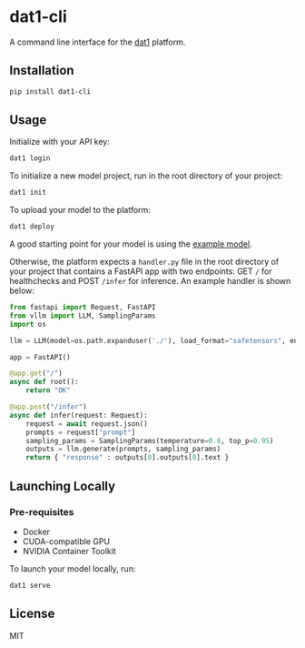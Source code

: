 # dat1-cli

A command line interface for the [dat1](dat1.co) platform.

## Installation

```bash
pip install dat1-cli
```


## Usage

Initialize with your API key:

```bash
dat1 login
```

To initialize a new model project, run in the root directory of your project:

```bash
dat1 init
```

To upload your model to the platform:

```bash
dat1 deploy
```

A good starting point for your model is using the [example model](https://github.com/dat1-co/dat1-docker/tree/main/example).

Otherwise, the platform expects a `handler.py` file in the root directory of your project that contains a FastAPI app with two endpoints: GET `/` for healthchecks and POST `/infer` for inference.
An example handler is shown below:

```python
from fastapi import Request, FastAPI
from vllm import LLM, SamplingParams
import os

llm = LLM(model=os.path.expanduser('./'), load_format="safetensors", enforce_eager=True)

app = FastAPI()

@app.get("/")
async def root():
    return "OK"

@app.post("/infer")
async def infer(request: Request):
    request = await request.json()
    prompts = request["prompt"]
    sampling_params = SamplingParams(temperature=0.8, top_p=0.95)
    outputs = llm.generate(prompts, sampling_params)
    return { "response" : outputs[0].outputs[0].text }
```

## Launching Locally

### Pre-requisites

- Docker
- CUDA-compatible GPU 
- NVIDIA Container Toolkit

To launch your model locally, run:

```bash
dat1 serve
```

## License

MIT
